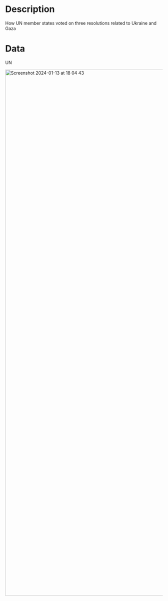 # Description
How UN member states voted on three resolutions related to Ukraine and Gaza

# Data
UN

<img width="1681" alt="Screenshot 2024-01-13 at 18 04 43" src="https://github.com/jhjanicki/UN_vote/assets/6565011/c049663b-c5ef-46b7-b305-d19f09be3a61">
